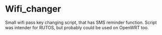 # Wifi_changer
Small wifi pass key changing script, that has SMS reminder function. Script was intender for RUTOS, but probably could be used on OpenWRT too.

